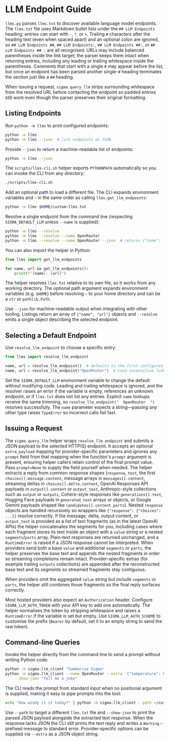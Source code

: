 # LLM Endpoint Guide

`llms.py` parses `llms.txt` to discover available language model endpoints.
The `llms.txt` file uses Markdown bullet lists under the `## LLM Endpoints`
heading; entries can start with `-`, `*`, or `+`. Trailing `#` characters after
the heading text (even when spaced apart) and an optional colon are ignored, so
`## LLM Endpoints ##`, `## LLM Endpoints:`, `## LLM Endpoints ##:`, or
`## LLM Endpoints ## :` are all recognised.
URLs may include balanced parentheses inside the link target; the parser keeps
them intact when returning entries, including any leading or trailing whitespace
inside the parentheses.
Comments that start with a single `#` may appear before the list, but once an
endpoint has been parsed another single-`#` heading terminates the section just
like a `##` heading.

When issuing a request, `sigma.query_llm` strips surrounding whitespace from the
resolved URL before contacting the endpoint so padded entries still work even
though the parser preserves their original formatting.

## Listing Endpoints

Run `python -m llms` to print configured endpoints:

```bash
python -m llms
python -m llms --json  # list endpoints as JSON
```

Provide `--json` to return a machine-readable list of endpoints:

```bash
python -m llms --json
```

The `scripts/llms-cli.sh` helper exports ``PYTHONPATH`` automatically so you can
invoke the CLI from any directory:

```bash
./scripts/llms-cli.sh
```

Add an optional path to load a different file. The CLI expands environment
variables and ``~`` in the same order as calling ``llms.get_llm_endpoints``:

```bash
python -m llms $HOME/custom-llms.txt
```

Resolve a single endpoint from the command line (respecting
``SIGMA_DEFAULT_LLM`` unless ``--name`` is supplied):

```bash
python -m llms --resolve
python -m llms --resolve --name OpenRouter
python -m llms --resolve --name OpenRouter --json  # returns {"name": ..., "url": ...}
```

You can also import the helper in Python:

```python
from llms import get_llm_endpoints

for name, url in get_llm_endpoints():
    print(f"{name}: {url}")
```

The helper resolves `llms.txt` relative to its own file, so it works from
any working directory. The optional path argument expands environment
variables (e.g. `$HOME`) before resolving `~` to your home directory and can
be a `str` or `pathlib.Path`.

Use ``--json`` for machine-readable output when integrating with other
tooling. Listings return an array of ``{"name", "url"}`` objects and
``--resolve`` emits a single object describing the selected endpoint.

## Selecting a Default Endpoint

Use `resolve_llm_endpoint` to choose a specific entry:

```python
from llms import resolve_llm_endpoint

name, url = resolve_llm_endpoint()  # defaults to the first configured entry
name, url = resolve_llm_endpoint("OpenRouter")  # case-insensitive lookup
```

Set the `SIGMA_DEFAULT_LLM` environment variable to change the default without
modifying code. Leading and trailing whitespace is ignored, and the resolver
raises an error if the variable is empty, references an unknown endpoint, or if
`llms.txt` does not list any entries. Explicit `name` lookups receive the same
trimming, so `resolve_llm_endpoint("  OpenRouter  ")` resolves successfully.
The `name` parameter expects a string—passing any other type raises
``TypeError`` so incorrect calls fail fast.

## Issuing a Request

The `sigma.query_llm` helper wraps `resolve_llm_endpoint` and submits a JSON
payload to the selected HTTP(S) endpoint. It accepts an optional
`extra_payload` mapping for provider-specific parameters and ignores any
`prompt` field from that mapping when the function's `prompt` argument is
present, ensuring helper callers retain control of the final prompt value. Pass
`prompt=None` to supply the field yourself when needed. The helper extracts a reply
from common response shapes (`response`, `text`, the first
`choices[].message.content`, message arrays in `messages[].content`,
streaming deltas in `choices[].delta.content`, OpenAI Responses API payloads in
`output[].content` or `output_text`, Anthropic-style collections such as
`output` or `outputs`, Cohere-style responses like `generations[].text`,
Hugging Face payloads in `generated_text` arrays or objects, or Google Gemini
payloads shaped like `candidates[].content.parts`). Nested `response` objects
are handled recursively so wrappers like `{"response": {"choices": ...}}`
resolve correctly. If the message, delta, output content, or `output_text` is
provided as a list of text fragments (as in the latest OpenAI APIs) the helper
concatenates the segments for you, including cases where each fragment stores
its text inside an object with a `value` string or a nested `segments`/`parts`
array. Plain-text responses are returned unchanged, and a `RuntimeError` is
raised if a JSON response cannot be interpreted. When providers send both a base
`value` and additional `segments` or `parts`, the helper preserves the base text
and appends the nested fragments in order so streaming completions remain
intact. Provider-specific extras (for example trailing `outputs` collections)
are appended after the reconstructed base text and its segments so streamed
fragments stay contiguous.

When providers omit the aggregated `value` string but include `segments` or
`parts`, the helper still combines those fragments so the final reply surfaces
correctly.

Most hosted providers also expect an `Authorization` header. Configure
`SIGMA_LLM_AUTH_TOKEN` with your API key to add one automatically. The helper
normalises the token by stripping whitespace and raises a `RuntimeError` if the
variable is set but empty. Use `SIGMA_LLM_AUTH_SCHEME` to customise the prefix
(`Bearer` by default, set it to an empty string to send the raw token).

## Command-line Queries

Invoke the helper directly from the command line to send a prompt without
writing Python code:

~~~bash
python -m sigma.llm_client "Summarise Sigma"
python -m sigma.llm_client --name OpenRouter --extra '{"temperature": 0.2}' \
    --show-json "Tell me a joke"
~~~

The CLI reads the prompt from standard input when no positional argument is
supplied, making it easy to pipe prompts into the tool:

~~~bash
echo "How windy is it today?" | python -m sigma.llm_client --path ~/custom-llms.txt
~~~

Use `--path` to target a different `llms.txt` file and `--show-json` to print
the parsed JSON payload alongside the extracted text response. When the
response lacks JSON the CLI still prints the text reply and writes a
`Warning:`-prefixed message to standard error. Provider-specific options can be
supplied via `--extra` as a JSON object string.
